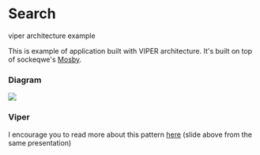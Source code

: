 # Search
viper architecture example

This is example of application built with VIPER architecture. It's built on top of sockeqwe's [Mosby](https://github.com/sockeqwe/mosby).

### Diagram

![](https://github.com/lurbas/Search/blob/master/readme/viper.png)

### Viper
I encourage you to read more about this pattern [here](https://speakerdeck.com/sergigracia/clean-architecture-viper) (slide above from the same presentation)
